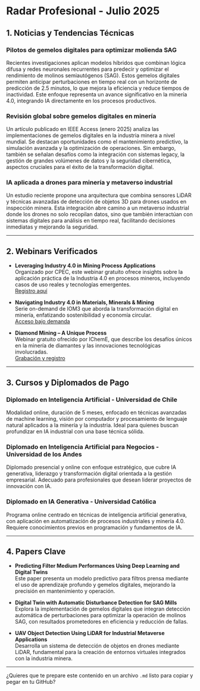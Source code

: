 # Radar Profesional - Julio 2025

## 1. Noticias y Tendencias Técnicas

### Pilotos de gemelos digitales para optimizar molienda SAG
Recientes investigaciones aplican modelos híbridos que combinan lógica difusa y redes neuronales recurrentes para predecir y optimizar el rendimiento de molinos semiautógenos (SAG). Estos gemelos digitales permiten anticipar perturbaciones en tiempo real con un horizonte de predicción de 2.5 minutos, lo que mejora la eficiencia y reduce tiempos de inactividad. Este enfoque representa un avance significativo en la minería 4.0, integrando IA directamente en los procesos productivos.

### Revisión global sobre gemelos digitales en minería
Un artículo publicado en IEEE Access (enero 2025) analiza las implementaciones de gemelos digitales en la industria minera a nivel mundial. Se destacan oportunidades como el mantenimiento predictivo, la simulación avanzada y la optimización de operaciones. Sin embargo, también se señalan desafíos como la integración con sistemas legacy, la gestión de grandes volúmenes de datos y la seguridad cibernética, aspectos cruciales para el éxito de la transformación digital.

### IA aplicada a drones para minería y metaverso industrial
Un estudio reciente propone una arquitectura que combina sensores LiDAR y técnicas avanzadas de detección de objetos 3D para drones usados en inspección minera. Esta integración abre camino a un metaverso industrial donde los drones no solo recopilan datos, sino que también interactúan con sistemas digitales para análisis en tiempo real, facilitando decisiones inmediatas y mejorando la seguridad.

---

## 2. Webinars Verificados

- **Leveraging Industry 4.0 in Mining Process Applications**  
Organizado por CPEC, este webinar gratuito ofrece insights sobre la aplicación práctica de la Industria 4.0 en procesos mineros, incluyendo casos de uso reales y tecnologías emergentes.  
[Registro aquí](https://www.cpecn.com/features/free-webinar-leveraging-industry-4-0-in-mining-process-applications/)

- **Navigating Industry 4.0 in Materials, Minerals & Mining**  
Serie on-demand de IOM3 que aborda la transformación digital en minería, enfatizando sostenibilidad y economía circular.  
[Acceso bajo demanda](https://www.iom3.org/events-awards/webinars.html)

- **Diamond Mining – A Unique Process**  
Webinar gratuito ofrecido por IChemE, que describe los desafíos únicos en la minería de diamantes y las innovaciones tecnológicas involucradas.  
[Grabación y registro](https://www.icheme.org/knowledge-networks/communities/member-groups/new-zealand/events/01-05-2025-webinar-diamond-mining-a-unique-process/)

---

## 3. Cursos y Diplomados de Pago

### Diplomado en Inteligencia Artificial - Universidad de Chile  
Modalidad online, duración de 5 meses, enfocado en técnicas avanzadas de machine learning, visión por computador y procesamiento de lenguaje natural aplicados a la minería y la industria. Ideal para quienes buscan profundizar en IA industrial con una base técnica sólida.

### Diplomado en Inteligencia Artificial para Negocios - Universidad de los Andes  
Diplomado presencial y online con enfoque estratégico, que cubre IA generativa, liderazgo y transformación digital orientada a la gestión empresarial. Adecuado para profesionales que desean liderar proyectos de innovación con IA.

### Diplomado en IA Generativa - Universidad Católica  
Programa online centrado en técnicas de inteligencia artificial generativa, con aplicación en automatización de procesos industriales y minería 4.0. Requiere conocimientos previos en programación y fundamentos de IA.

---

## 4. Papers Clave

- **Predicting Filter Medium Performances Using Deep Learning and Digital Twins**  
Este paper presenta un modelo predictivo para filtros prensa mediante el uso de aprendizaje profundo y gemelos digitales, mejorando la precisión en mantenimiento y operación.

- **Digital Twin with Automatic Disturbance Detection for SAG Mills**  
Explora la implementación de gemelos digitales que integran detección automática de perturbaciones para optimizar la operación de molinos SAG, con resultados prometedores en eficiencia y reducción de fallas.

- **UAV Object Detection Using LiDAR for Industrial Metaverse Applications**  
Desarrolla un sistema de detección de objetos en drones mediante LiDAR, fundamental para la creación de entornos virtuales integrados con la industria minera.

---

¿Quieres que te prepare este contenido en un archivo `.md` listo para copiar y pegar en tu GitHub?
